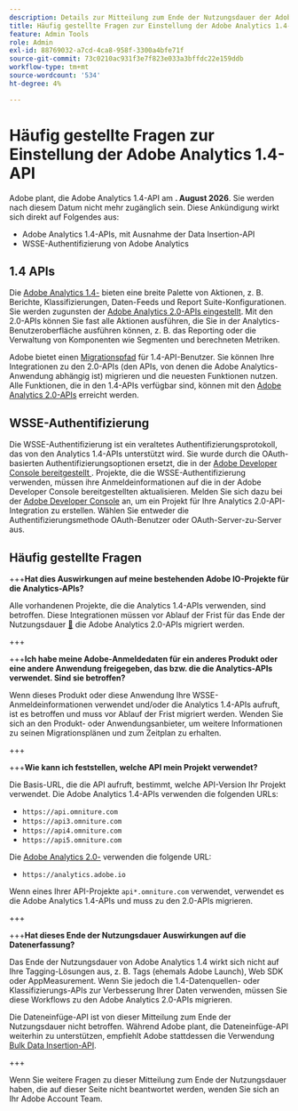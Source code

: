 ```yaml
---
description: Details zur Mitteilung zum Ende der Nutzungsdauer der Adobe Analytics 1.4-API.
title: Häufig gestellte Fragen zur Einstellung der Adobe Analytics 1.4-API
feature: Admin Tools
role: Admin
exl-id: 88769032-a7cd-4ca8-958f-3300a4bfe71f
source-git-commit: 73c0210ac931f3e7f823e033a3bffdc22e159ddb
workflow-type: tm+mt
source-wordcount: '534'
ht-degree: 4%

---
```


# Häufig gestellte Fragen zur Einstellung der Adobe Analytics 1.4-API

Adobe plant, die Adobe Analytics 1.4-API am **. August 2026**. Sie werden nach diesem Datum nicht mehr zugänglich sein. Diese Ankündigung wirkt sich direkt auf Folgendes aus:

* Adobe Analytics 1.4-APIs, mit Ausnahme der Data Insertion-API
* WSSE-Authentifizierung von Adobe Analytics 

## 1.4 APIs

Die [Adobe Analytics 1.4-](https://developer.adobe.com/analytics-apis/docs/1.4/) bieten eine breite Palette von Aktionen, z. B. Berichte, Klassifizierungen, Daten-Feeds und Report Suite-Konfigurationen. Sie werden zugunsten der [Adobe Analytics 2.0-APIs eingestellt](https://developer.adobe.com/analytics-apis/docs/2.0/). Mit den 2.0-APIs können Sie fast alle Aktionen ausführen, die Sie in der Analytics-Benutzeroberfläche ausführen können, z. B. das Reporting oder die Verwaltung von Komponenten wie Segmenten und berechneten Metriken.

Adobe bietet einen [Migrationspfad](https://developer.adobe.com/analytics-apis/docs/2.0/guides/migration/) für 1.4-API-Benutzer. Sie können Ihre Integrationen zu den 2.0-APIs (den APIs, von denen die Adobe Analytics-Anwendung abhängig ist) migrieren und die neuesten Funktionen nutzen. Alle Funktionen, die in den 1.4-APIs verfügbar sind, können mit den [Adobe Analytics 2.0-APIs](https://developer.adobe.com/analytics-apis/docs/2.0/) erreicht werden.

## WSSE-Authentifizierung

Die WSSE-Authentifizierung ist ein veraltetes Authentifizierungsprotokoll, das von den Analytics 1.4-APIs unterstützt wird. Sie wurde durch die OAuth-basierten Authentifizierungsoptionen ersetzt, die in der [Adobe Developer Console bereitgestellt ](https://developer.adobe.com/console/home). Projekte, die die WSSE-Authentifizierung verwenden, müssen ihre Anmeldeinformationen auf die in der Adobe Developer Console bereitgestellten aktualisieren. Melden Sie sich dazu bei der [Adobe Developer Console](https://developer.adobe.com/console/home) an, um ein Projekt für Ihre Analytics 2.0-API-Integration zu erstellen. Wählen Sie entweder die Authentifizierungsmethode OAuth-Benutzer oder OAuth-Server-zu-Server aus.

## Häufig gestellte Fragen

+++**Hat dies Auswirkungen auf meine bestehenden Adobe IO-Projekte für die Analytics-APIs?**

Alle vorhandenen Projekte, die die Analytics 1.4-APIs verwenden, sind betroffen. Diese Integrationen müssen vor Ablauf der Frist für das Ende der Nutzungsdauer [&#128279;](https://developer.adobe.com/analytics-apis/docs/2.0/) die Adobe Analytics 2.0-APIs migriert werden.

+++

+++**Ich habe meine Adobe-Anmeldedaten für ein anderes Produkt oder eine andere Anwendung freigegeben, das bzw. die die Analytics-APIs verwendet. Sind sie betroffen?**

Wenn dieses Produkt oder diese Anwendung Ihre WSSE-Anmeldeinformationen verwendet und/oder die Analytics 1.4-APIs aufruft, ist es betroffen und muss vor Ablauf der Frist migriert werden. Wenden Sie sich an den Produkt- oder Anwendungsanbieter, um weitere Informationen zu seinen Migrationsplänen und zum Zeitplan zu erhalten.

+++

+++**Wie kann ich feststellen, welche API mein Projekt verwendet?**

Die Basis-URL, die die API aufruft, bestimmt, welche API-Version Ihr Projekt verwendet. Die Adobe Analytics 1.4-APIs verwenden die folgenden URLs:
* `https://api.omniture.com`
* `https://api3.omniture.com`
* `https://api4.omniture.com`
* `https://api5.omniture.com`

Die [Adobe Analytics 2.0-](https://developer.adobe.com/analytics-apis/docs/2.0/) verwenden die folgende URL:

* `https://analytics.adobe.io`

Wenn eines Ihrer API-Projekte `api*.omniture.com` verwendet, verwendet es die Adobe Analytics 1.4-APIs und muss zu den 2.0-APIs migrieren.

+++

+++**Hat dieses Ende der Nutzungsdauer Auswirkungen auf die Datenerfassung?**

Das Ende der Nutzungsdauer von Adobe Analytics 1.4 wirkt sich nicht auf Ihre Tagging-Lösungen aus, z. B. Tags (ehemals Adobe Launch), Web SDK oder AppMeasurement. Wenn Sie jedoch die 1.4-Datenquellen- oder Klassifizierungs-APIs zur Verbesserung Ihrer Daten verwenden, müssen Sie diese Workflows zu den Adobe Analytics 2.0-APIs migrieren.

Die Dateneinfüge-API ist von dieser Mitteilung zum Ende der Nutzungsdauer nicht betroffen. Während Adobe plant, die Dateneinfüge-API weiterhin zu unterstützen, empfiehlt Adobe stattdessen die Verwendung [Bulk Data Insertion-API](https://developer.adobe.com/analytics-apis/docs/2.0/guides/endpoints/bulk-data-insertion/).

+++

Wenn Sie weitere Fragen zu dieser Mitteilung zum Ende der Nutzungsdauer haben, die auf dieser Seite nicht beantwortet werden, wenden Sie sich an Ihr Adobe Account Team.
